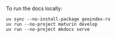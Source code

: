 To run the docs locally:

```
uv sync --no-install-package geoindex-rs
uv run --no-project maturin develop
uv run --no-project mkdocs serve
```
